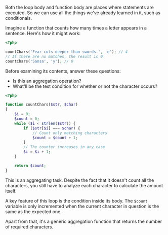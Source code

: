 
Both the loop body and function body are places where statements are executed. So we can use all the things we've already learned in it, such as conditionals.

Imagine a function that counts how many times a letter appears in a sentence. Here's how it might work:

```php
<?php

countChars('Fear cuts deeper than swords.', 'e'); // 4
// If there are no matches, the result is 0
countChars('Sansa', 'y'); // 0
```

Before examining its contents, answer these questions:

* Is this an aggregation operation?
* What'll be the test condition for whether or not the character occurs?

```php
<?php

function countChars($str, $char)
{
    $i = 0;
    $count = 0;
    while ($i < strlen($str)) {
        if ($str[$i] === $char) {
            // Count only matching characters
            $count = $count + 1;
        }
        // The counter increases in any case
        $i = $i + 1;
    }

    return $count;
}
```

This is an aggregating task. Despite the fact that it doesn't count all the characters, you still have to analyze each character to calculate the amount itself.

A key feature of this loop is the condition inside its body.  The `$count` variable is only incremented when the current character in question is the same as the expected one.

Apart from that, it's a generic aggregation function that returns the number of required characters.
